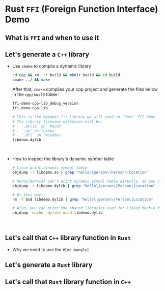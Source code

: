 # Rust `FFI` (Foreign Function Interface) Demo


## What is `FFI` and when to use it

## Let's generate a `C++` library

- Use `cmake` to compile a dynamic library

    ```bash
    cd cpp && rm -rf build && mkdir build && cd build
    cmake ../ && make
    ```

    After that, `cmake` compiles your cpp project and generate the files below in the `cpp/build` folder:

    ```bash
    ffi-demo-cpp-lib_debug_version
    ffi-demo-cpp-lib

    # This is the dynamic C++ library we will used in `Rust` FFI demo
    # The library filename extension will be:
    # - `.dylib` on `MacOS`
    # - `.so` on `Linux`
    # - `.dll` on `Windows`
    libdemo.dylib
    ```

    </br>

- How to inspect the library's dynamic symbol table

    ```bash
    # Linux print dynamic symbol table
    objdump -T libdemo.so | grep "hello\|person\|Person\|Location"

    # MacOS(Darwin) can't print dynamic symbol table directly, so you can do either in this way:
    objdump -t libdemo.dylib | grep "hello\|person\|Person\|Location"

    # Or this way:
    nm -f bsd libdemo.dylib | grep "hello\|person\|Person\|Location"

    # Also, you can print the shared libraries used for linked Mach-O files:
    objdump -macho -dylibs-used libdemo.dylib
    ```
    
    </br>

## Let's call that `C++` library function in `Rust`

- Why we need to use the `#[no_mangle]` 

## Let's generate a `Rust` library

## Let's call that `Rust` library function in `C++`

